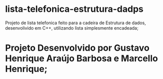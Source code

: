 # lista-telefonica-estrutura-dadps
Projeto de lista telefonica feito para a cadeira de Estrutura de dados, desenvolivido em C++, utilizando lista simplesmente encadeada;

# Projeto Desenvolvido por Gustavo Henrique Araújo Barbosa e Marcello Henrique;
